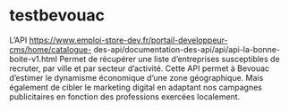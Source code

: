 # testbevouac
L’API https://www.emploi-store-dev.fr/portail-developpeur-cms/home/catalogue- des-api/documentation-des-api/api/api-la-bonne-boite-v1.html  Permet de récupérer une liste d’entreprises susceptibles de recruter, par ville et par secteur d’activité. Cette API permet à Bevouac d’estimer le dynamisme économique d’une zone géographique. Mais également de cibler le marketing digital en adaptant nos campagnes publicitaires en fonction des professions exercées localement.
